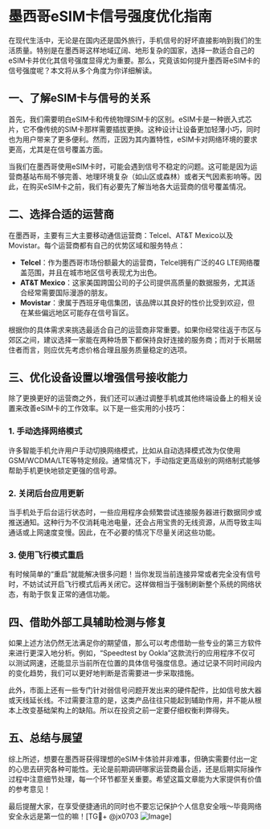 # 墨西哥eSIM卡信号强度优化指南

在现代生活中，无论是在国内还是国外旅行，手机信号的好坏直接影响到我们的生活质量。特别是在墨西哥这样地域辽阔、地形复杂的国家，选择一款适合自己的eSIM卡并优化其信号强度显得尤为重要。那么，究竟该如何提升墨西哥eSIM卡的信号强度呢？本文将从多个角度为你详细解读。

## 一、了解eSIM卡与信号的关系

首先，我们需要明白eSIM卡和传统物理SIM卡的区别。eSIM卡是一种嵌入式芯片，它不像传统的SIM卡那样需要插拔更换。这种设计让设备更加轻薄小巧，同时也为用户带来了更多便利。然而，正因为其内置特性，eSIM卡对网络环境的要求更高，尤其是在信号覆盖方面。

当我们在墨西哥使用eSIM卡时，可能会遇到信号不稳定的问题。这可能是因为运营商基站布局不够完善、地理环境复杂（如山区或森林）或者天气因素影响等。因此，在购买eSIM卡之前，我们有必要先了解当地各大运营商的信号覆盖情况。

## 二、选择合适的运营商

在墨西哥，主要有三大主要移动通信运营商：Telcel、AT&T Mexico以及Movistar。每个运营商都有自己的优势区域和服务特点：

- **Telcel**：作为墨西哥市场份额最大的运营商，Telcel拥有广泛的4G LTE网络覆盖范围，并且在城市地区信号表现尤为出色。
- **AT&T Mexico**：这家美国跨国公司的子公司提供高质量的数据服务，尤其适合经常需要国际漫游的朋友。
- **Movistar**：隶属于西班牙电信集团，该品牌以其良好的性价比受到欢迎，但在某些偏远地区可能存在信号盲区。

根据你的具体需求来挑选最适合自己的运营商非常重要。如果你经常往返于市区与郊区之间，建议选择一家能在两种场景下都保持良好连接的服务商；而对于长期居住者而言，则应优先考虑价格合理且服务质量稳定的选项。

## 三、优化设备设置以增强信号接收能力

除了更换更好的运营商之外，我们还可以通过调整手机或其他终端设备上的相关设置来改善eSIM卡的工作效率。以下是一些实用的小技巧：

### 1. 手动选择网络模式
许多智能手机允许用户手动切换网络模式，比如从自动选择模式改为仅使用GSM/WCDMA/LTE等特定频段。通常情况下，手动指定更高级别的网络制式能够帮助手机更快地锁定更强的信号源。

### 2. 关闭后台应用更新
当手机处于后台运行状态时，一些应用程序会频繁尝试连接服务器进行数据同步或推送通知。这种行为不仅消耗电池电量，还会占用宝贵的无线资源，从而导致主叫通话或上网速度变慢。因此，在不必要的情况下尽量关闭这些功能。

### 3. 使用飞行模式重启
有时候简单的“重启”就能解决很多问题！当你发现当前连接异常或者完全没有信号时，不妨试试开启飞行模式后再关闭它。这样做相当于强制刷新整个系统的网络状态，有助于恢复正常的通信功能。

## 四、借助外部工具辅助检测与修复

如果上述方法仍然无法满足你的期望值，那么可以考虑借助一些专业的第三方软件来进行更深入地分析。例如，“Speedtest by Ookla”这款流行的应用程序不仅可以测试网速，还能显示当前所在位置的具体信号强度信息。通过记录不同时间段内的变化趋势，我们可以更好地判断是否需要进一步采取措施。

此外，市面上还有一些专门针对弱信号问题开发出来的硬件配件，比如信号放大器或天线延长线。不过需要注意的是，这类产品往往只能起到辅助作用，并不能从根本上改变基础架构上的缺陷。所以在投资之前一定要仔细权衡利弊得失。

## 五、总结与展望

综上所述，想要在墨西哥获得理想的eSIM卡体验并非难事，但确实需要付出一定的心思去研究各种可能性。无论是前期调研哪家运营商最合适，还是后期实际操作过程中注意细节处理，每一个环节都至关重要。希望这篇文章能为大家提供有价值的参考意见！

最后提醒大家，在享受便捷通讯的同时也不要忘记保护个人信息安全哦～毕竟网络安全永远是第一位的嘛！[TG💪+ @jx0703 ![Image](https://github.com/user-attachments/assets/dbca1d08-cadb-493c-b0ec-ad6f7a83f270)]